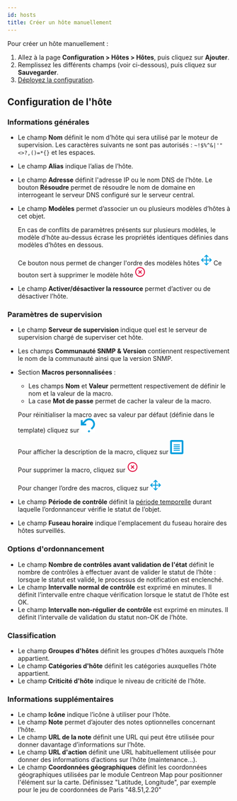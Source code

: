 ```yaml
---
id: hosts
title: Créer un hôte manuellement
---
```


Pour créer un hôte manuellement :

1. Allez à la page **Configuration > Hôtes > Hôtes**, puis cliquez sur **Ajouter**.
2. Remplissez les différents champs (voir ci-dessous), puis cliquez sur **Sauvegarder**.
3. [Déployez la configuration](../monitoring-servers/deploying-a-configuration.md).

## Configuration de l'hôte

### Informations générales

* Le champ **Nom** définit le nom d’hôte qui sera utilisé par le moteur de supervision. Les caractères suivants ne sont pas autorisés : `~!$%^&|'"<>?,()=*{}` et les espaces.
* Le champ **Alias** indique l’alias de l’hôte.
* Le champ **Adresse** définit l'adresse IP ou le nom DNS de l’hôte. Le bouton **Résoudre** permet de résoudre le nom de
  domaine en interrogeant le serveur DNS configuré sur le serveur central.
* Le champ **Modèles** permet d’associer un ou plusieurs modèles d’hôtes à cet objet.

   En cas de conflits de paramètres présents sur plusieurs modèles, le modèle d’hôte au-dessus écrase les propriétés
identiques définies dans modèles d’hôtes en dessous.

   Ce bouton nous permet de changer l'ordre des modèles hôtes ![image](../../assets/configuration/common/move.png#thumbnail2)
   Ce bouton sert à supprimer le modèle hôte ![image](../../assets/configuration/common/delete.png#thumbnail2)

* Le champ **Activer/désactiver la ressource** permet d’activer ou de désactiver l’hôte.

### Paramètres de supervision

* Le champ **Serveur de supervision** indique quel est le serveur de supervision chargé de superviser cet hôte.
* Les champs **Communauté SNMP & Version** contiennent respectivement le nom de la communauté ainsi que la version SNMP.
* Section **Macros personnalisées** :

   * Les champs **Nom** et **Valeur** permettent respectivement de définir le nom et la valeur de la macro.
   * La case **Mot de passe** permet de cacher la valeur de la macro.

   Pour réinitialiser la macro avec sa valeur par défaut (définie dans le template) cliquez sur ![image](../../assets/configuration/common/undo.png#thumbnail2)

   Pour afficher la description de la macro, cliquez sur ![image](../../assets/configuration/common/description.png#thumbnail2)

   Pour supprimer la macro, cliquez sur ![image](../../assets/configuration/common/delete.png#thumbnail2)

   Pour changer l’ordre des macros, cliquez sur ![image](../../assets/configuration/common/move.png#thumbnail2)

* Le champ **Période de contrôle** définit la [période temporelle](../basic-objects/timeperiods.md) durant laquelle l’ordonnanceur vérifie le statut de l’objet.
* Le champ **Fuseau horaire** indique l'emplacement du fuseau horaire des hôtes surveillés.

### Options d'ordonnancement

* Le champ **Nombre de contrôles avant validation de l'état** définit le nombre de contrôles à effectuer avant de valider le statut de l’hôte :
  lorsque le statut est validé, le processus de notification est enclenché.
* Le champ **Intervalle normal de contrôle** est exprimé en minutes. Il définit l’intervalle entre chaque vérification lorsque
  le statut de l’hôte est OK.
* Le champ **Intervalle non-régulier de contrôle** est exprimé en minutes. Il définit l’intervalle de validation du statut non-OK de l’hôte.

### Classification

* Le champ **Groupes d'hôtes** définit les groupes d’hôtes auxquels l’hôte appartient.
* Le champ **Catégories d'hôte** définit les catégories auxquelles l’hôte appartient.
* Le champ **Criticité d'hôte** indique le niveau de criticité de l’hôte.

### Informations supplémentaires

* Le champ **Icône** indique l’icône à utiliser pour l’hôte.
* Le champ **Note** permet d’ajouter des notes optionnelles concernant l’hôte.
* Le champ **URL de la note** définit une URL qui peut être utilisée pour donner davantage d’informations sur l’hôte.
* Le champ **URL d'action** définit une URL habituellement utilisée pour donner des informations d’actions sur l’hôte
  (maintenance...).
* Le champ **Coordonnées géographiques** définit les coordonnées géographiques utilisées par le module Centreon Map pour positionner
  l'élément sur la carte. Définissez "Latitude, Longitude", par exemple pour le jeu de coordonnées de Paris "48.51,2.20"
